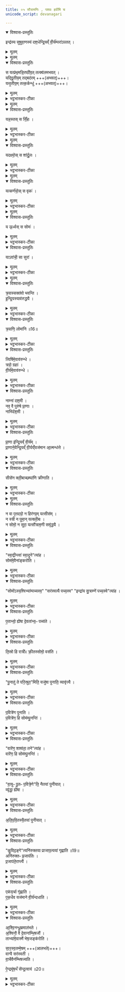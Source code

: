 ```yaml
---
title: ०५ सौत्रामणिः , पशवः हवींषि च
unicode_script: devanagari

---
```

<details open><summary>विश्वास-प्रस्तुतिः</summary>

इन्द्र॑स्य सुषुवा॒णस्य॑ दश॒धेन्द्रि॒यव्ँ वी॒र्य॑म्परा॑ऽपतत् ।   
</details>

<details><summary>मूलम्</summary>

इन्द्र॑स्य सुषुवा॒णस्य॑ दश॒धेन्द्रि॒यव्ँ वी॒र्य॑म्परा॑ऽपतत् ।   
</details>


<details><summary>मूलम्</summary>

इन्द्र॑स्य सुषुवा॒णस्य॑ दश॒धेन्द्रि॒यव्ँ वी॒र्य॑म्परा॑ऽपतत् ।   
स यत्प्र॑थ॒मन्नि॒रष्ठी॑वत् ।  तत्क्व॑लमभवत् ।   

यद्द्वि॒तीय॑म् । तद्बद॑रम् ।   

यत्तृ॒तीय॑म् ।  तत्क॒र्कन्धु॑ ।   
</details>

<details open><summary>विश्वास-प्रस्तुतिः</summary>

स यत्प्र॑थ॒मन्नि॒रष्ठी॑व॒त् तत्क्व॑लमभवत् ।   
यद्द्वि॒तीय॒म् तद्बद॑रम् +++(अभवत्)+++।   
यत्तृ॒तीय॒म् तत्क॒र्कन्धु॑ +++(अभवत्)+++।   
</details>

<details><summary>मूलम्</summary>

स यत्प्र॑थ॒मन्नि॒रष्ठी॑व॒त् तत्क्व॑लमभवत् ।   
यद्द्वि॒तीय॒म् तद्बद॑रम् +++(अभवत्)+++।   
यत्तृ॒तीय॒म् तत्क॒र्कन्धु॑ +++(अभवत्)+++।   
</details>

<details><summary>भट्टभास्कर-टीका</summary>

1 अथ राजसूयेनेष्ट्वा सौत्रामण्या यजते, तामधिकृत्योच्यते - इन्द्रस्येत्यादि ॥ गतम् । वैश्वदेवमेव काण्डम् । प्रथमं निष्ठ्यूतं वान्तमास्यात् क्वलं कुवलयं बालखर्जूरं, द्वितीयं निष्ठ्यूतं बदरं, तृतीयं निष्ठ्यूतं कर्कन्धु ।   
</details>


<details><summary>मूलम्</summary>

यन्न॒स्तः ।  स सिँ॒हः ।   
</details>

<details open><summary>विश्वास-प्रस्तुतिः</summary>

यन्न॒स्तस् स सिँ॒हः ।   
</details>

<details><summary>मूलम्</summary>

यन्न॒स्तस् स सिँ॒हः ।   
</details>

<details><summary>भट्टभास्कर-टीका</summary>

नासिकाया निष्ठ्यूतं सिंहोऽभवत् ।   
</details>


<details><summary>मूलम्</summary>

यदक्ष्योः॑ ॥15॥  
स शा॑र्दू॒लः ।   
</details>

<details open><summary>विश्वास-प्रस्तुतिः</summary>

यदक्ष्यो॒स् स शा॑र्दू॒लः ।   
</details>

<details><summary>मूलम्</summary>

यदक्ष्यो॒स् स शा॑र्दू॒लः ।   
</details>

<details><summary>भट्टभास्कर-टीका</summary>

अक्ष्योरिति । 'ई च द्विवचने'इतीकारः ।   
शार्दूलः ।   
</details>


<details><summary>मूलम्</summary>

यत्कर्ण॑योः ।   
स वृकः॑ ।   
</details>

<details open><summary>विश्वास-प्रस्तुतिः</summary>

यत्कर्ण॑यो॒स् स वृकः॑ ।   
</details>

<details><summary>मूलम्</summary>

यत्कर्ण॑यो॒स् स वृकः॑ ।   
</details>

<details><summary>भट्टभास्कर-टीका</summary>

यत् कर्णयोः निष्ठ्यूतं स वृकः ।   
</details>


<details><summary>मूलम्</summary>

य ऊ॒र्ध्वः ।   
स सोमः॑ ।   
</details>

<details open><summary>विश्वास-प्रस्तुतिः</summary>

य ऊ॒र्ध्वस् स सोमः॑ ।   
</details>

<details><summary>मूलम्</summary>

य ऊ॒र्ध्वस् स सोमः॑ ।   
</details>

<details><summary>भट्टभास्कर-टीका</summary>

ऊर्ध्वः आस्य ऊर्ध्वः सोमः ।   
</details>

<details open><summary>विश्वास-प्रस्तुतिः</summary>

याऽवा॑ची॒ सा सुरा॑ ।   
</details>

<details><summary>मूलम्</summary>

याऽवा॑ची॒ सा सुरा॑ ।   
</details>

<details><summary>भट्टभास्कर-टीका</summary>

अवाची अधोद्वारनिर्गता सुरा । एवं क्वलादीन्यष्टौ आस्यादीनि नव । तस्माद्दशधाशब्दो बहुत्ववचनः बहुधा पराऽपतदिति । यद्वा - ऊर्ध्वः शिरोमध्यान्निर्गतः । यद्वा - निष्यन्दोद्गीर्णभेदेन द्वे आस्ये, नासिकादयष्षट्, पायुप्रजननेत्येताभ्यां सह दश भवन्ति ॥
</details>


<details><summary>मूलम्</summary>

त्र॒यास्सक्त॑वो भवन्ती॒न्द्रि॒यस्याव॑रुद्ध्यै ।  
</details>

<details open><summary>विश्वास-प्रस्तुतिः</summary>

त्र॒यास्सक्त॑वो भवन्ति ।   
इ॒न्द्रि॒यस्याव॑रुद्ध्यै ।   
</details>

<details><summary>मूलम्</summary>

त्र॒यास्सक्त॑वो भवन्ति ।   
इ॒न्द्रि॒यस्याव॑रुद्ध्यै ।   
</details>

<details><summary>भट्टभास्कर-टीका</summary>

2 त्रया इत्यादि ॥ त्रयोऽवयवा येषां ते त्रयाः त्रिप्रकाराः सक्तवो भवन्ति त्रयाणां क्वलबदरकर्कन्धूनां विकाराः ।   
</details>

<details open><summary>विश्वास-प्रस्तुतिः</summary>

त्र॒याणि॒ लोमा॑नि ॥16॥  
</details>

<details><summary>मूलम्</summary>

त्र॒याणि॒ लोमा॑नि ॥16॥  
</details>

<details><summary>भट्टभास्कर-टीका</summary>

त्रयाणि त्रिप्रकाराणि लोमानि भवन्ति, सिंहशार्दूलवृकाणाम् ।   
</details>

<details open><summary>विश्वास-प्रस्तुतिः</summary>

त्विषि॑मे॒वाव॑रुन्धे ।   
त्रयो॒ ग्रहाः॑ ।   
वी॒र्य॑मे॒वाव॑रुन्धे ।   
</details>

<details><summary>मूलम्</summary>

त्विषि॑मे॒वाव॑रुन्धे ।   
त्रयो॒ ग्रहाः॑ ।   
वी॒र्य॑मे॒वाव॑रुन्धे ।   
</details>

<details><summary>भट्टभास्कर-टीका</summary>

त्विषिर्दीप्तिः । त्रयो ग्रहाः अश्विसरस्वतिसुत्राम्णाम् ।   
</details>

<details open><summary>विश्वास-प्रस्तुतिः</summary>

नाम्ना॑ दश॒मी ।   
नव॒ वै पुरु॑षे प्रा॒णाः ।   
नाभि॑र्दश॒मी ।   
</details>

<details><summary>मूलम्</summary>

नाम्ना॑ दश॒मी ।   
नव॒ वै पुरु॑षे प्रा॒णाः ।   
नाभि॑र्दश॒मी ।   
</details>

<details><summary>भट्टभास्कर-टीका</summary>

नाम्नेति । सौत्रामणीति यन्नाम तेनेत्थंभूता न तु ग्रहादिनाम्नी, अवयविनी सौत्रामणी दशमी दशानां पूरणी । सक्त्वादयोऽवयवाः प्राणस्थानीया नव । नाभिस्थानीयाऽवयविनी सौत्रामणीति ।   
</details>

<details open><summary>विश्वास-प्रस्तुतिः</summary>

प्रा॒णा इ॑न्द्रि॒यव्ँ वी॒र्य॑म् ।   
प्रा॒णाने॒वेन्द्रि॒यव्ँ वी॒र्यय्ँ॑यज॑मान आ॒त्मन्ध॑त्ते ।   
</details>

<details><summary>मूलम्</summary>

प्रा॒णा इ॑न्द्रि॒यव्ँ वी॒र्य॑म् ।   
प्रा॒णाने॒वेन्द्रि॒यव्ँ वी॒र्यय्ँ॑यज॑मान आ॒त्मन्ध॑त्ते ।   
</details>

<details><summary>भट्टभास्कर-टीका</summary>

प्राणस्थानीयमिन्द्रियं वीर्यं च । तस्मादेवं कुर्वन् प्राणस्थानीयमिन्द्रियं वीर्यं चात्मनि धत्ते यजमानः ॥
</details>

<details open><summary>विश्वास-प्रस्तुतिः</summary>

सीसे॑न क्ली॒बाच्छष्पा॑णि क्रीणाति ।   
</details>

<details><summary>मूलम्</summary>

सीसे॑न क्ली॒बाच्छष्पा॑णि क्रीणाति ।   
</details>

<details><summary>भट्टभास्कर-टीका</summary>

3 सीसेनेत्यादि ॥ शष्पाणि यवाङ्कुराः ।   
</details>


<details><summary>मूलम्</summary>

न वा ए॒तदयो॒ न हिर॑ण्यम् ॥17॥  
यत्सीस॑म् ।   
न स्त्री न पुमा॑न् ।   
यत्क्ली॒बः ।   
न सोमो॒ न सुरा॑ ।   
यत्सौ॑त्राम॒णी समृ॑द्ध्यै ।   
</details>

<details open><summary>विश्वास-प्रस्तुतिः</summary>

न वा ए॒तदयो॒ न हिर॑ण्य॒म् यत्सीस॑म् ।   
न स्त्री न पुमा॒न् यत्क्ली॒बः ।   
न सोमो॒ न सुरा॒ यत्सौ॑त्राम॒णी समृ॑द्ध्यै ।   
</details>

<details><summary>मूलम्</summary>

न वा ए॒तदयो॒ न हिर॑ण्य॒म् यत्सीस॑म् ।   
न स्त्री न पुमा॒न् यत्क्ली॒बः ।   
न सोमो॒ न सुरा॒ यत्सौ॑त्राम॒णी समृ॑द्ध्यै ।   
</details>

<details><summary>भट्टभास्कर-टीका</summary>

न वा इत्यादि । अयोहिरण्यविलक्षणं सीसं, स्त्रीपुंसविलक्षणः क्लीबः सोमसुराविलक्षणा सौत्रामणी सुराविशेषः सोमो नेति ज्ञायत एव, सुराऽपि न भवति परिभू(पू)तयागसाधनत्वात् । तस्मात् समानत्रिकयोगः समृद्ध्यै भवति ॥
</details>

<details open><summary>विश्वास-प्रस्तुतिः</summary>

"स्वा॒द्वीन्त्वा॑ स्वा॒दुने"त्या॑ह ।   
सोम॑मे॒वैना॑ङ्करोति ।   
</details>

<details><summary>मूलम्</summary>

"स्वा॒द्वीन्त्वा॑ स्वा॒दुने"त्या॑ह ।   
सोम॑मे॒वैना॑ङ्करोति ।   
</details>

<details><summary>भट्टभास्कर-टीका</summary>

4 तत्र 'स्वाद्वीम्' इति तोक्ममासरेणावोक्षन् सोमं संपदियति सोमवत्पवित्रामेनां करोति ।   
</details>

<details open><summary>विश्वास-प्रस्तुतिः</summary>

"सोमो॑ऽस्य॒श्विभ्या॑म्पच्यस्व॒" "सर॑स्वत्यै पच्य॒स्व" "इन्द्रा॑य सु॒त्राम्णे॑ पच्य॒स्वे"त्या॑ह ।   
</details>

<details><summary>मूलम्</summary>

"सोमो॑ऽस्य॒श्विभ्या॑म्पच्यस्व॒" "सर॑स्वत्यै पच्य॒स्व" "इन्द्रा॑य सु॒त्राम्णे॑ पच्य॒स्वे"त्या॑ह ।   
</details>

<details><summary>भट्टभास्कर-टीका</summary>

'सोमोसि'इति तामभिमृशति । एतदर्थभेषा सुरा पच्यते निष्पाद्यते ।   
</details>

<details open><summary>विश्वास-प्रस्तुतिः</summary>

ए॒ताभ्यो॒ ह्ये॑षा दे॒वता॑भ्य॒ᳶ पच्य॑ते ।   
</details>

<details><summary>मूलम्</summary>

ए॒ताभ्यो॒ ह्ये॑षा दे॒वता॑भ्य॒ᳶ पच्य॑ते ।   
</details>

<details><summary>भट्टभास्कर-टीका</summary>

तस्मादेताभ्यः पच्यस्वेत्युच्यत इति ।   
</details>

<details open><summary>विश्वास-प्रस्तुतिः</summary>

ति॒स्रो हि रात्री॑ᳵ क्री॒तस्सोमो॒ वस॑ति ।   
</details>

<details><summary>मूलम्</summary>

ति॒स्रो हि रात्री॑ᳵ क्री॒तस्सोमो॒ वस॑ति ।   
</details>

<details><summary>भट्टभास्कर-टीका</summary>

तिस्रो रात्रीस्संसृष्टावयवा वसति तस्मात्तिस्रो रात्रीः क्रीतस्सोमो वसतीति 'स तिस्रो रात्रीः परिमुषितोऽवसत्' इत्युक्तम् ॥
</details>

<details open><summary>विश्वास-प्रस्तुतिः</summary>

"पु॒नातु॑ ते परि॒स्रुत॒"मिति॒ यजु॑षा पुनाति॒ व्यावृ॑त्त्यै ।   
</details>

<details><summary>मूलम्</summary>

"पु॒नातु॑ ते परि॒स्रुत॒"मिति॒ यजु॑षा पुनाति॒ व्यावृ॑त्त्यै ।   
</details>

<details><summary>भट्टभास्कर-टीका</summary>

5 पुनातु इति सुरां पुनाति ॥ यजुश्शब्दो मन्त्रपर्यायः । व्यावृत्त्यर्थं लौकिक्याः सुरायाः ।
</details>

<details open><summary>विश्वास-प्रस्तुतिः</summary>

प॒वित्रे॑ण पुनाति ।   
प॒वित्रे॑ण॒ हि सोम॑म्पु॒नन्ति॑ ।   
</details>

<details><summary>मूलम्</summary>

प॒वित्रे॑ण पुनाति ।   
प॒वित्रे॑ण॒ हि सोम॑म्पु॒नन्ति॑ ।   
</details>

<details><summary>भट्टभास्कर-टीका</summary>

पवित्रेण वालमयेन पुनाति सोमसाम्यार्थम् ।
</details>

<details open><summary>विश्वास-प्रस्तुतिः</summary>

"वारे॑ण॒ शश्व॑ता॒ तने"त्या॑ह ।   
वारे॑ण॒ हि सोम॑म्पु॒नन्ति॑ ।   
</details>

<details><summary>मूलम्</summary>

"वारे॑ण॒ शश्व॑ता॒ तने"त्या॑ह ।   
वारे॑ण॒ हि सोम॑म्पु॒नन्ति॑ ।   
</details>

<details><summary>भट्टभास्कर-टीका</summary>

वारेणेति । ऊर्णामयेन वालेन सोमं पुनन्ति तस्मात्सुरामपि वालेन पुनन्ति । तस्मात् वारेण शश्वतातनेति मन्त्रपदमिति । कपिलकादित्त्वाल्लत्वविकल्पः ।
</details>

<details open><summary>विश्वास-प्रस्तुतिः</summary>

"वा॒युᳶ पू॒तᳶ प॒वित्रे॒णे"ति॒ नैतया॑ पुनीयात् ।   
व्यृ॑द्धा॒ ह्ये॑षा ।   
</details>

<details><summary>मूलम्</summary>

"वा॒युᳶ पू॒तᳶ प॒वित्रे॒णे"ति॒ नैतया॑ पुनीयात् ।   
व्यृ॑द्धा॒ ह्ये॑षा ।   
</details>

<details><summary>भट्टभास्कर-टीका</summary>

'वायुः पूतः' इत्येषा व्यृद्धा तृतीयस्य पादस्य ऊनाक्षरत्वात् । तस्मान्नैतया पुनीयात् ।
</details>

<details open><summary>विश्वास-प्रस्तुतिः</summary>

अ॒ति॒प॒वि॒तस्यै॒तया॑ पुनीयात् ।   
</details>

<details><summary>मूलम्</summary>

अ॒ति॒प॒वि॒तस्यै॒तया॑ पुनीयात् ।   
</details>

<details><summary>भट्टभास्कर-टीका</summary>

अपि तु अतिपवितस्येति सोमातिपवितस्य सोमवामिनो वा एतयैव पुनीयात् । 'पूङश्च'इति इडागमः । 'पूङः क्त्वा च'इति क्त्वाभावः । अतिप्रवृत्त(पवित)स्मोमस्सोमातिपवितः । ज्येष्ठे अकृतसोमे कनीयान् सोमेन यजमानः सोमातिपवित इति केचित् ॥
</details>

<details open><summary>विश्वास-प्रस्तुतिः</summary>

"कु॒विद॒ङ्गे"त्यनि॑रुक्तया प्राजाप॒त्यया॑ गृह्णाति ॥19॥  
अनि॑रुक्तᳶ प्र॒जाप॑तिः ।   
प्र॒जाप॑ते॒राप्त्यै॑ ।   
</details>

<details><summary>मूलम्</summary>

"कु॒विद॒ङ्गे"त्यनि॑रुक्तया प्राजाप॒त्यया॑ गृह्णाति ॥19॥  
अनि॑रुक्तᳶ प्र॒जाप॑तिः ।   
प्र॒जाप॑ते॒राप्त्यै॑ ।   
</details>

<details><summary>भट्टभास्कर-टीका</summary>

6 कुविदङ्गेति सुराग्रहान् गृह्णाति ॥ अनिरुक्ता अव्यक्तदेवताका, अत एव प्राजापत्या, प्रजापतिर्ह्यनिरुक्तस्वभावः ॥
</details>

<details open><summary>विश्वास-प्रस्तुतिः</summary>

एक॑य॒र्चा गृ॑ह्णाति ।   
ए॒क॒धैव यज॑माने वी॒र्य॑न्दधाति ।   
</details>

<details><summary>मूलम्</summary>

एक॑य॒र्चा गृ॑ह्णाति ।   
ए॒क॒धैव यज॑माने वी॒र्य॑न्दधाति ।   
</details>

<details><summary>भट्टभास्कर-टीका</summary>

7 एकयेत्यादि ॥ गतम् । कुविदङ्गेत्यस्या एकत्वस्तुतिः ॥
</details>

<details open><summary>विश्वास-प्रस्तुतिः</summary>

आ॒श्वि॒नन्धू॒म्रमाल॑भते ।   
अ॒श्विनौ॒ वै दे॒वाना॑म्भि॒षजौ॑ ।   
ताभ्या॑मे॒वास्मै॑ भेष॒जङ्क॑रोति ।  

सा॒र॒स्व॒तम्मे॒षम् +++(आलभते)+++।   
वाग्वै सर॑स्वती ।   
वा॒चैवैन॑म्भिषज्यति ।

ऐ॒न्द्रमृ॑ष॒भँ से॑न्द्र॒त्वाय॑ ॥20॥  
</details>

<details><summary>मूलम्</summary>

आ॒श्वि॒नन्धू॒म्रमाल॑भते ।   
अ॒श्विनौ॒ वै दे॒वाना॑म्भि॒षजौ॑ ।   
ताभ्या॑मे॒वास्मै॑ भेष॒जङ्क॑रोति ।  

सा॒र॒स्व॒तम्मे॒षम् +++(आलभते)+++।   
वाग्वै सर॑स्वती ।   
वा॒चैवैन॑म्भिषज्यति ।

ऐ॒न्द्रमृ॑ष॒भँ से॑न्द्र॒त्वाय॑ ॥20॥  
</details>

<details><summary>भट्टभास्कर-टीका</summary>

8 आश्विनं धूम्रमित्यादि ॥ गतम् ॥


इति अष्टमे पञ्चमोऽनुवाकः ॥  

</details>